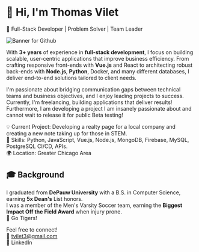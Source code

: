 # 👋 Hi, I'm Thomas Vilet
🚀 Full-Stack Developer | Problem Solver | Team Leader

![Banner for Github](https://pbs.twimg.com/profile_banners/764490691888181249/1726508680/600x200)  

With **3+ years** of experience in **full-stack development**, I focus on building scalable, user-centric applications that improve business efficiency. From crafting responsive front-ends with **Vue.js** and React to architecting robust back-ends with **Node.js**, **Python**, Docker, and many different databases, I deliver end-to-end solutions tailored to client needs.

I'm passionate about bridging communication gaps between technical teams and business objectives, and I enjoy leading projects to success. Currently, I'm freelancing, building applications that deliver results! Furthermore, I am developing a project I am insanely passionate about and cannot wait to release it for public Beta testing!

💡 Current Project: Developing a realty page for a local company and creating a new note taking up for those in STEM.  
🔧 Skills: Python, JavaScript, Vue.js, Node.js, MongoDB, Firebase, MySQL, PostgreSQL CI/CD, APIs.    
🌍 Location: Greater Chicago Area  

## 🎓 Background

I graduated from **DePauw University** with a B.S. in Computer Science, earning **5x Dean's** List honors.  
I was a member of the Men's Varsity Soccer team, earning the **Biggest Impact Off the Field Award** when injury prone.  
🐅 Go Tigers!

Feel free to connect!  
📧 tvilet3@gmail.com  
💼 LinkedIn  
